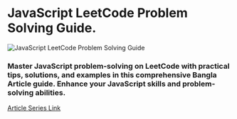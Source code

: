 # JavaScript LeetCode Problem Solving Guide.

![JavaScript LeetCode Problem Solving Guide](https://cdn.hashnode.com/res/hashnode/image/upload/v1694397027000/aad51a95-400f-4ca0-9b19-3c51a92bd076.jpeg?w=1600&h=840&fit=crop&crop=entropy&auto=compress,format&format=webp)

### Master JavaScript problem-solving on LeetCode with practical tips, solutions, and examples in this comprehensive Bangla Article guide. Enhance your JavaScript skills and problem-solving abilities.


[Article Series Link](https://tanvirmehedi.hashnode.dev/series/problem-solving)


